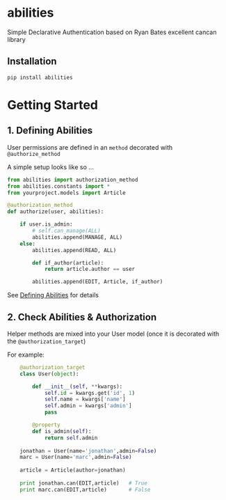 abilities
========

Simple Declarative Authentication based on Ryan Bates excellent cancan library

## Installation

`pip install abilities`


# Getting Started

## 1. Defining Abilities

User permissions are defined in an `method` decorated with `@authorize_method`

A simple setup looks like so ...

```python
from abilities import authorization_method
from abilities.constants import *
from yourproject.models import Article

@authorization_method
def authorize(user, abilities):

    if user.is_admin:
        # self.can_manage(ALL)
        abilities.append(MANAGE, ALL)
    else:
        abilities.append(READ, ALL)

        def if_author(article):
            return article.author == user

        abilities.append(EDIT, Article, if_author)
```

See [Defining Abilities](#) for details

## 2. Check Abilities & Authorization

Helper methods are mixed into your User model (once it is decorated with the `@authorization_target`)

For example:

```python
    @authorization_target
    class User(object):

        def __init__(self, **kwargs):
            self.id = kwargs.get('id', 1)
            self.name = kwargs['name']
            self.admin = kwargs['admin']
            pass

        @property
        def is_admin(self):
            return self.admin
            
    jonathan = User(name='jonathan',admin=False)
    marc = User(name='marc',admin=False)
    
    article = Article(author=jonathan)
    
    print jonathan.can(EDIT,article)   # True
    print marc.can(EDIT,article)       # False
```


